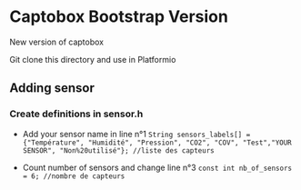 # Captobox Bootstrap Version
New version of captobox

Git clone this directory and use in Platformio

## Adding sensor
### Create definitions in sensor.h
- Add your sensor name in line n°1
``` String sensors_labels[] = {"Température", "Humidité", "Pression", "CO2", "COV", "Test","YOUR SENSOR", "Non%20utilisé"}; //liste des capteurs ```

- Count number of sensors and change line n°3
``` const int nb_of_sensors = 6; //nombre de capteurs ``` 
